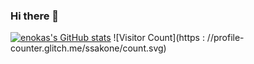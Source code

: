 ### Hi there 👋

<!--
**ssakone/ssakone** is a ✨ _special_ ✨ repository because its `README.md` (this file) appears on your GitHub profile.

Here are some ideas to get you started:

- 🔭 I’m currently working on ...
- 🌱 I’m currently learning ...
- 👯 I’m looking to collaborate on ...
- 🤔 I’m looking for help with ...
- 💬 Ask me about ...
- 📫 How to reach me: ...
- 😄 Pronouns: ...
- ⚡ Fun fact: ...
-->


[![enokas's GitHub stats](https://github-readme-stats.vercel.app/api?username=ssakone)](https://github.com/anuraghazra/github-readme-stats)
![Visitor Count](https : //profile-counter.glitch.me/ssakone/count.svg)
